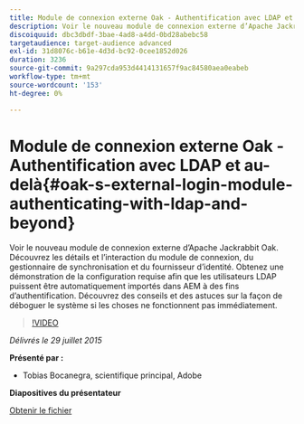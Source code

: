 ```yaml
---
title: Module de connexion externe Oak - Authentification avec LDAP et au-delà
description: Voir le nouveau module de connexion externe d’Apache Jackrabbit Oak. Découvrez les détails et l’interaction du module de connexion, du gestionnaire de synchronisation et du fournisseur d’identité. Obtenez une démonstration de la configuration requise afin que les utilisateurs LDAP puissent être automatiquement importés dans AEM à des fins d’authentification. Découvrez des conseils et des astuces sur la façon de déboguer le système si les choses ne fonctionnent pas immédiatement.
discoiquuid: dbc3dbdf-3bae-4ad8-a4dd-0bd28abebc58
targetaudience: target-audience advanced
exl-id: 31d8076c-b61e-4d3d-bc92-0cee1852d026
duration: 3236
source-git-commit: 9a297cda953d4414131657f9ac84580aea0eabeb
workflow-type: tm+mt
source-wordcount: '153'
ht-degree: 0%

---
```


# Module de connexion externe Oak - Authentification avec LDAP et au-delà{#oak-s-external-login-module-authenticating-with-ldap-and-beyond}

Voir le nouveau module de connexion externe d’Apache Jackrabbit Oak. Découvrez les détails et l’interaction du module de connexion, du gestionnaire de synchronisation et du fournisseur d’identité. Obtenez une démonstration de la configuration requise afin que les utilisateurs LDAP puissent être automatiquement importés dans AEM à des fins d’authentification. Découvrez des conseils et des astuces sur la façon de déboguer le système si les choses ne fonctionnent pas immédiatement.

>[!VIDEO](https://video.tv.adobe.com/v/19382/?quality=9)

*Délivrés le 29 juillet 2015*

**Présenté par :**

* Tobias Bocanegra, scientifique principal, Adobe

**Diapositives du présentateur**

[Obtenir le fichier](assets/oak-ldap-cqgems.pdf)
<!--
[Get back to the Overview](https://helpx.adobe.com/fr/experience-manager/kt/eseminars/gems/aem-index.html)
-->
